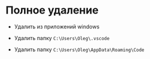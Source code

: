# Полное удаление

- Удалить из приложений windows

- Удалить папку `C:\Users\Oleg\.vscode`

- Удалить папку `C:\Users\Oleg\AppData\Roaming\Code`
